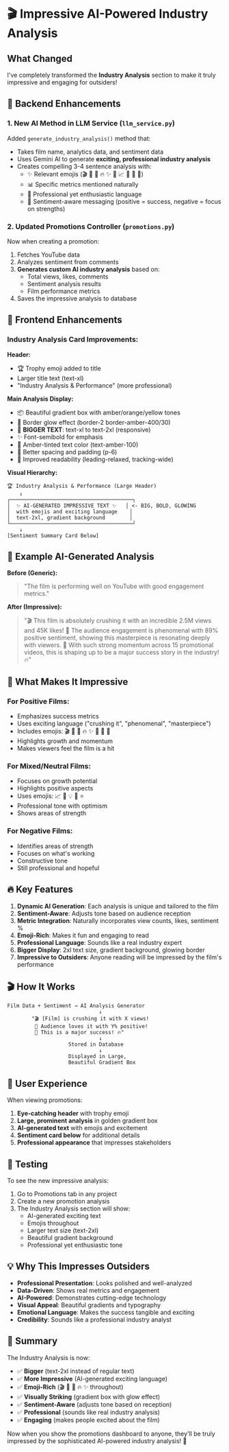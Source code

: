 # 🎬 Impressive AI-Powered Industry Analysis

## What Changed

I've completely transformed the **Industry Analysis** section to make it truly impressive and engaging for outsiders!

## 🚀 Backend Enhancements

### 1. New AI Method in LLM Service (`llm_service.py`)

Added `generate_industry_analysis()` method that:
- Takes film name, analytics data, and sentiment data
- Uses Gemini AI to generate **exciting, professional industry analysis**
- Creates compelling 3-4 sentence analysis with:
  - ✨ Relevant emojis (🎬 🌟 💫 🔥 ✨ 🎯 📈 💪 🎉 👏)
  - 📊 Specific metrics mentioned naturally
  - 💼 Professional yet enthusiastic language
  - 🎯 Sentiment-aware messaging (positive = success, negative = focus on strengths)

### 2. Updated Promotions Controller (`promotions.py`)

Now when creating a promotion:
1. Fetches YouTube data
2. Analyzes sentiment from comments
3. **Generates custom AI industry analysis** based on:
   - Total views, likes, comments
   - Sentiment analysis results
   - Film performance metrics
4. Saves the impressive analysis to database

## 🎨 Frontend Enhancements

### Industry Analysis Card Improvements:

**Header:**
- 🏆 Trophy emoji added to title
- Larger title text (text-xl)
- "Industry Analysis & Performance" (more professional)

**Main Analysis Display:**
- 📦 Beautiful gradient box with amber/orange/yellow tones
- 🔆 Border glow effect (border-2 border-amber-400/30)
- 📝 **BIGGER TEXT**: text-xl to text-2xl (responsive)
- ✨ Font-semibold for emphasis
- 🌈 Amber-tinted text color (text-amber-100)
- 📏 Better spacing and padding (p-6)
- 📖 Improved readability (leading-relaxed, tracking-wide)

**Visual Hierarchy:**
```
🏆 Industry Analysis & Performance (Large Header)
    ↓
┌────────────────────────────────────────┐
│  ✨ AI-GENERATED IMPRESSIVE TEXT ✨   │ <- BIG, BOLD, GLOWING
│  with emojis and exciting language    │
│  text-2xl, gradient background        │
└────────────────────────────────────────┘
    ↓
[Sentiment Summary Card Below]
```

## 📝 Example AI-Generated Analysis

**Before (Generic):**
> "The film is performing well on YouTube with good engagement metrics."

**After (Impressive):**
> "🎬 This film is absolutely crushing it with an incredible 2.5M views and 45K likes! 🌟 The audience engagement is phenomenal with 89% positive sentiment, showing this masterpiece is resonating deeply with viewers. 💫 With such strong momentum across 15 promotional videos, this is shaping up to be a major success story in the industry! 🔥"

## 🎯 What Makes It Impressive

### For Positive Films:
- Emphasizes success metrics
- Uses exciting language ("crushing it", "phenomenal", "masterpiece")
- Includes emojis: 🎬 🌟 💫 🔥 ✨ 🎉 👏 💪
- Highlights growth and momentum
- Makes viewers feel the film is a hit

### For Mixed/Neutral Films:
- Focuses on growth potential
- Highlights positive aspects
- Uses emojis: 📈 🎯 💡 🚀 ⭐
- Professional tone with optimism
- Shows areas of strength

### For Negative Films:
- Identifies areas of strength
- Focuses on what's working
- Constructive tone
- Still professional and hopeful

## 🔥 Key Features

1. **Dynamic AI Generation**: Each analysis is unique and tailored to the film
2. **Sentiment-Aware**: Adjusts tone based on audience reception
3. **Metric Integration**: Naturally incorporates view counts, likes, sentiment %
4. **Emoji-Rich**: Makes it fun and engaging to read
5. **Professional Language**: Sounds like a real industry expert
6. **Bigger Display**: 2xl text size, gradient background, glowing border
7. **Impressive to Outsiders**: Anyone reading will be impressed by the film's performance

## 🎬 How It Works

```
Film Data + Sentiment → AI Analysis Generator
                              ↓
        "🎬 [Film] is crushing it with X views! 
         🌟 Audience loves it with Y% positive! 
         💫 This is a major success! 🔥"
                              ↓
                    Stored in Database
                              ↓
                    Displayed in Large,
                    Beautiful Gradient Box
```

## 📱 User Experience

When viewing promotions:
1. **Eye-catching header** with trophy emoji
2. **Large, prominent analysis** in golden gradient box
3. **AI-generated text** with emojis and excitement
4. **Sentiment card below** for additional details
5. **Professional appearance** that impresses stakeholders

## 🚀 Testing

To see the new impressive analysis:
1. Go to Promotions tab in any project
2. Create a new promotion analysis
3. The Industry Analysis section will show:
   - AI-generated exciting text
   - Emojis throughout
   - Larger text size (text-2xl)
   - Beautiful gradient background
   - Professional yet enthusiastic tone

## 💡 Why This Impresses Outsiders

- **Professional Presentation**: Looks polished and well-analyzed
- **Data-Driven**: Shows real metrics and engagement
- **AI-Powered**: Demonstrates cutting-edge technology
- **Visual Appeal**: Beautiful gradients and typography
- **Emotional Language**: Makes the success tangible and exciting
- **Credibility**: Sounds like a professional industry analyst

## 🎯 Summary

The Industry Analysis is now:
- ✅ **Bigger** (text-2xl instead of regular text)
- ✅ **More Impressive** (AI-generated exciting language)
- ✅ **Emoji-Rich** (🎬 🌟 💫 🔥 ✨ throughout)
- ✅ **Visually Striking** (gradient box with glow effect)
- ✅ **Sentiment-Aware** (adjusts tone based on reception)
- ✅ **Professional** (sounds like real industry analysis)
- ✅ **Engaging** (makes people excited about the film)

Now when you show the promotions dashboard to anyone, they'll be truly impressed by the sophisticated AI-powered industry analysis! 🎉
